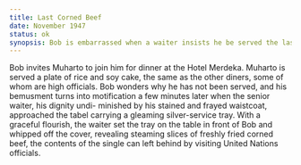 ```yaml
---
title: Last Corned Beef
date: November 1947 
status: ok
synopsis: Bob is embarrassed when a waiter insists he be served the last can of American corned beef left behind by visiting United Nations officials. 
---
```

Bob invites Muharto to join him for dinner at the Hotel Merdeka. Muharto is served a plate of rice and soy cake, the same as the other diners, some of whom are high officials. Bob wonders why he has not been served, and his bemusment turns into motification a few minutes later when the senior waiter, his dignity undi-
minished by his stained and frayed waistcoat, approached the tabel carrying a gleaming silver-service tray. With a graceful flourish,
the waiter set the tray on the table in front of Bob and whipped
off the cover, revealing steaming slices of freshly fried corned beef,
the contents of the single can left behind by visiting United Nations officials. 